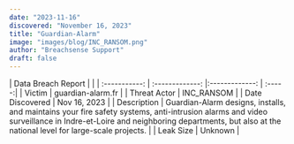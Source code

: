 ```yaml
---
date: "2023-11-16"
discovered: "November 16, 2023"
title: "Guardian-Alarm"
image: "images/blog/INC_RANSOM.png"
author: "Breachsense Support"
draft: false
---
```


| Data Breach Report           |              | 
| :-----------: | :-------------:     |:-------------:    | :-----:|
| Victim      | guardian-alarm.fr      | 
| Threat Actor      | INC_RANSOM      | 
| Date Discovered      | Nov 16, 2023      | 
| Description      | Guardian-Alarm designs, installs, and maintains your fire safety systems, anti-intrusion alarms and video surveillance in Indre-et-Loire and neighboring departments, but also at the national level for large-scale projects.      | 
| Leak Size      | Unknown      | 

